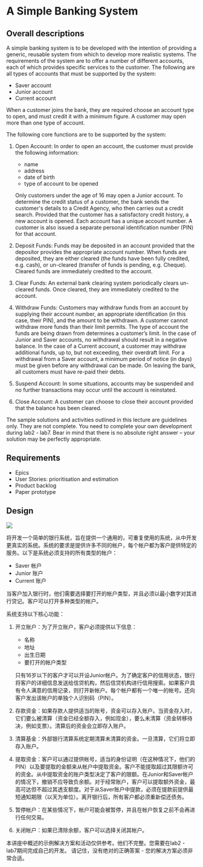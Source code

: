 # A Simple Banking System

## Overall descriptions

A simple banking system is to be developed with the intention of providing a generic, reusable system from which to develop more realistic systems. The requirements of the system are to offer a number of different accounts, each of which provides specific services to the customer. The following are all types of accounts that must be supported by the system: 

* Saver account 
* Junior account 
* Current account

When a customer joins the bank, they are required choose an account type to open, and must credit it with a minimum figure. A customer may open more than one type of account.

The following core functions are to be supported by the system: 
1. Open Account: In order to open an account, the customer must provide the following information: 

   * name 
   * address 
   * date of birth 
   * type of account to be opened 

   Only customers under the age of 16 may open a Junior account. To determine the credit status of a customer, the bank sends the customer's details to a Credit Agency, who then carries out a credit search. Provided that the customer has a satisfactory credit history, a new account is opened. Each account has a unique account number. A customer is also issued a separate personal identification number (PIN) for that account.

2. Deposit Funds: Funds may be deposited in an account provided that the depositor provides the appropriate account number. When funds are deposited, they are either cleared (the funds have been fully credited, e.g. cash), or un-cleared (transfer of funds is pending, e.g. Cheque). Cleared funds are immediately credited to the account.

3. Clear Funds: An external bank clearing system periodically clears un-cleared funds. Once cleared, they are immediately credited to the account.

4. Withdraw Funds: Customers may withdraw funds from an account by supplying their account number, an appropriate identification (in this case, their PIN), and the amount to be withdrawn. A customer cannot withdraw more funds than their limit permits. The type of account the funds are being drawn from determines a customer’s limit. In the case of Junior and Saver accounts, no withdrawal should result in a negative balance. In the case of a Current account, a customer may withdraw additional funds, up to, but not exceeding, their overdraft limit. For a withdrawal from a Saver account, a minimum period of notice (in days) must be given before any withdrawal can be made. On leaving the bank, all customers must have re-paid their debts.

5. Suspend Account: In some situations, accounts may be suspended and no further transactions may occur until the account is reinstated.

6. Close Account: A customer can choose to close their account provided that the balance has been cleared.

The sample solutions and activities outlined in this lecture are guidelines only. They are not complete. You need to complete your own development during lab2 - lab7.
Bear in mind that there is no absolute right answer – your solution may be perfectly appropriate.

## Requirements

* Epics
* User Stories: prioritisation and estimation
* Product backlog
* Paper prototype

## Design

![](https://ws1.sinaimg.cn/large/e67ea754ly1g2u15cnuedj20zd0qj78v.jpg)

将开发一个简单的银行系统，旨在提供一个通用的，可重复使用的系统，从中开发更真实的系统。系统的要求是提供许多不同的帐户，每个帐户都为客户提供特定的服务。以下是系统必须支持的所有类型的帐户：

 - Saver 帐户
 - Junior 账户
 - Current 账户

当客户加入银行时，他们需要选择要打开的帐户类型，并且必须以最小数字对其进行贷记。客户可以打开多种类型的帐户。

系统支持以下核心功能：

1. 开立账户：为了开立账户，客户必须提供以下信息：

   * 名称
   * 地址
   * 出生日期
   * 要打开的帐户类型

   只有16岁以下的客户才可以开设Junior帐户。为了确定客户的信用状态，银行将客户的详细信息发送给信贷机构，然后信贷机构进行信用搜索。如果客户具有令人满意的信用记录，则打开新帐户。每个帐户都有一个唯一的帐号。还向客户发出该帐户的单独个人识别码（PIN）。

2. 存款资金：如果存款人提供适当的账号，资金可以存入账户。当资金存入时，它们要么被清算（资金已经全额存入，例如现金），要么未清算（资金转移待决，例如支票）。清算后的资金会立即存入账户。

3. 清算基金：外部银行清算系统定期清算未清算的资金。一旦清算，它们将立即存入账户。

4. 提取资金：客户可以通过提供帐号，适当的身份证明（在这种情况下，他们的PIN）以及要提取的金额来从帐户中提取资金。客户不能提取超过其限额许可的资金。从中提取资金的账户类型决定了客户的限额。在Junior和Saver帐户的情况下，撤销不应导致负余额。对于经常账户，客户可以提取额外资金，最高可达但不超过其透支额度。对于从Saver账户中提款，必须在提款前提供最短通知期限（以天为单位）。离开银行后，所有客户都必须重新偿还债务。

5. 暂停帐户：在某些情况下，帐户可能会被暂停，并且在帐户恢复之前不会再进行任何交易。

6. 关闭帐户：如果已清除余额，客户可以选择关闭其帐户。

本讲座中概述的示例解决方案和活动仅供参考。他们不完整。您需要在lab2  -  lab7期间完成自己的开发。
请记住，没有绝对的正确答案 - 您的解决方案必须非常合适。